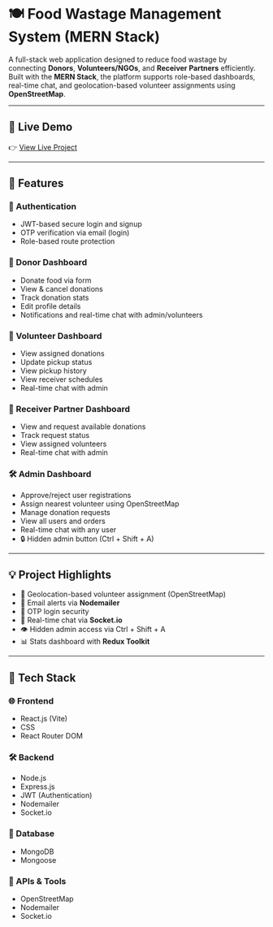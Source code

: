# 🍽️ Food Wastage Management System (MERN Stack)

A full-stack web application designed to reduce food wastage by connecting **Donors**, **Volunteers/NGOs**, and **Receiver Partners** efficiently. Built with the **MERN Stack**, the platform supports role-based dashboards, real-time chat, and geolocation-based volunteer assignments using **OpenStreetMap**.

---

## 🚀 Live Demo

👉 [View Live Project](https://680f68647af2346f4c0c01c1--resplendent-haupia-522b1a.netlify.app/)

---

## 🧩 Features

### 🔐 Authentication
- JWT-based secure login and signup
- OTP verification via email (login)
- Role-based route protection

### 👤 Donor Dashboard
- Donate food via form
- View & cancel donations
- Track donation stats
- Edit profile details
- Notifications and real-time chat with admin/volunteers

### 🚴 Volunteer Dashboard
- View assigned donations
- Update pickup status
- View pickup history
- View receiver schedules
- Real-time chat with admin

### 🤝 Receiver Partner Dashboard
- View and request available donations
- Track request status
- View assigned volunteers
- Real-time chat with admin

### 🛠 Admin Dashboard
- Approve/reject user registrations
- Assign nearest volunteer using OpenStreetMap
- Manage donation requests
- View all users and orders
- Real-time chat with any user
- 🔒 Hidden admin button (Ctrl + Shift + A)

---

## 💡 Project Highlights
- 📍 Geolocation-based volunteer assignment (OpenStreetMap)
- 📧 Email alerts via **Nodemailer**
- 🔐 OTP login security
- 💬 Real-time chat via **Socket.io**
- 👁️ Hidden admin access via Ctrl + Shift + A
- 📊 Stats dashboard with **Redux Toolkit**

---

## 🧰 Tech Stack

### 🌐 Frontend
- React.js (Vite)
- CSS
- React Router DOM

### 🛠 Backend
- Node.js
- Express.js
- JWT (Authentication)
- Nodemailer
- Socket.io

### 💾 Database
- MongoDB
- Mongoose

### 📡 APIs & Tools
- OpenStreetMap
- Nodemailer
- Socket.io


